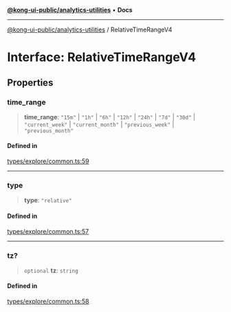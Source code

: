 [**@kong-ui-public/analytics-utilities**](../README.md) • **Docs**

***

[@kong-ui-public/analytics-utilities](../README.md) / RelativeTimeRangeV4

# Interface: RelativeTimeRangeV4

## Properties

### time\_range

> **time\_range**: `"15m"` \| `"1h"` \| `"6h"` \| `"12h"` \| `"24h"` \| `"7d"` \| `"30d"` \| `"current_week"` \| `"current_month"` \| `"previous_week"` \| `"previous_month"`

#### Defined in

[types/explore/common.ts:59](https://github.com/Kong/public-ui-components/blob/main/packages/analytics/analytics-utilities/src/types/explore/common.ts#L59)

***

### type

> **type**: `"relative"`

#### Defined in

[types/explore/common.ts:57](https://github.com/Kong/public-ui-components/blob/main/packages/analytics/analytics-utilities/src/types/explore/common.ts#L57)

***

### tz?

> `optional` **tz**: `string`

#### Defined in

[types/explore/common.ts:58](https://github.com/Kong/public-ui-components/blob/main/packages/analytics/analytics-utilities/src/types/explore/common.ts#L58)
